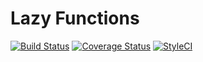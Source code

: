 # Lazy Functions
[![Build Status](https://travis-ci.org/nerd-components/lazy-functions.svg?branch=master)](https://travis-ci.org/nerd-components/lazy-functions)
[![Coverage Status](https://coveralls.io/repos/github/nerd-components/lazy-functions/badge.svg?branch=master)](https://coveralls.io/github/nerd-components/lazy-functions?branch=master)
[![StyleCI](https://styleci.io/repos/63702623/shield?branch=master)](https://styleci.io/repos/63702623)

